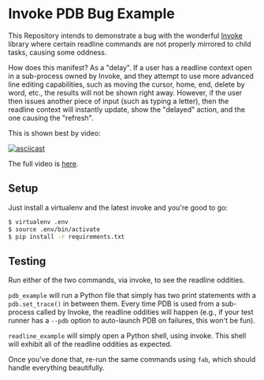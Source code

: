 # Invoke PDB Bug Example

This Repository intends to demonstrate a bug with the wonderful
[Invoke](https://github.com/pyinvoke/invoke) library where certain readline
commands are not properly mirrored to child tasks, causing some oddness.

How does this manifest? As a "delay". If a user has a readline context open in
a sub-process owned by Invoke, and they attempt to use more advanced line
editing capabilities, such as moving the cursor, home, end, delete by word,
etc., the results will not be shown right away. However, if the
user then issues another piece of input (such as typing a letter), then the
readline context will instantly update, show the "delayed" action, and the one
causing the "refresh".

This is shown best by video: 

[![asciicast](https://asciinema.org/a/enggvan6f8c1c14b76g9ztxh0.png)](https://asciinema.org/a/enggvan6f8c1c14b76g9ztxh0)

The full video is [here](https://asciinema.org/a/enggvan6f8c1c14b76g9ztxh0).

## Setup

Just install a virtualenv and the latest invoke and you're good to go:

```sh
$ virtualenv .env
$ source .env/bin/activate
$ pip install -r requirements.txt
```

## Testing

Run either of the two commands, via invoke, to see the readline oddities.

`pdb_example` will run a Python file that simply has two print statements with
a `pdb.set_trace()` in between them. Every time PDB is used from a sub-process
called by Invoke, the readline oddities will happen (e.g., if your test runner
has a `--pdb` option to auto-launch PDB on failures, this won't be fun).

`readline_example` will simply open a Python shell, using invoke. This shell
will exhibit all of the readline oddities as expected.

Once you've done that, re-run the same commands using `fab`, which should handle
everything beautifully.
